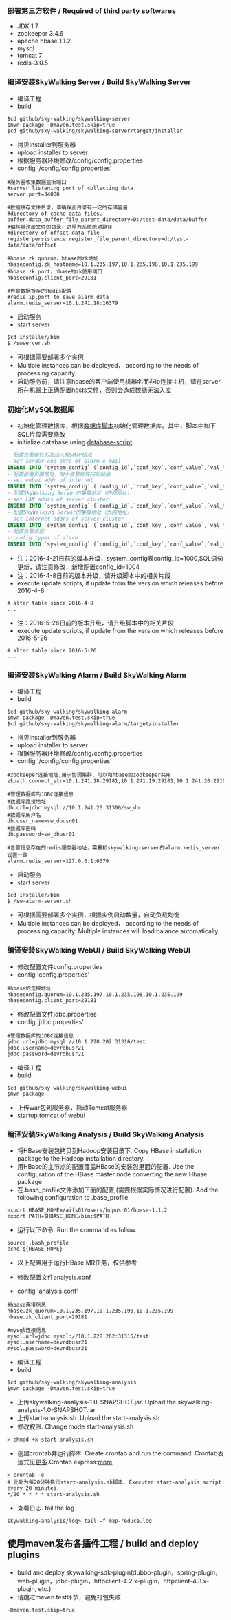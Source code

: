 ### 部署第三方软件 / Required of third party softwares
- JDK 1.7
- zookeeper 3.4.6
- apache hbase 1.1.2
- mysql
- tomcat 7
- redis-3.0.5

### 编译安装SkyWalking Server / Build SkyWalking Server
- 编译工程
- build
```shell
$cd github/sky-walking/skywalking-server
$mvn package -Dmaven.test.skip=true
$cd github/sky-walking/skywalking-server/target/installer
```
- 拷贝installer到服务器
- upload installer to server
- 根据服务器环境修改/config/config.properties
- config '/config/config.properties'
```properties
#服务器收集数据监听端口
#server listening port of collecting data
server.port=34000

#数据缓存文件目录，请确保此目录有一定的存储容量
#directory of cache data files. 
buffer.data_buffer_file_parent_directory=D:/test-data/data/buffer
#偏移量注册文件的目录，这里为系统绝对路径
#directory of offset data file
registerpersistence.register_file_parent_directory=d:/test-data/data/offset

#hbase zk quorum，hbase的zk地址
hbaseconfig.zk_hostname=10.1.235.197,10.1.235.198,10.1.235.199
#hbase zk port，hbase的zk使用端口
hbaseconfig.client_port=29181

#告警数据暂存的Redis配置
#redis ip,port to save alarm data
alarm.redis_server=10.1.241.18:16379
```
- 启动服务
- start server
```shell
$cd installer/bin
$./swserver.sh
```
- 可根据需要部署多个实例
- Multiple instances can be deployed， according to the needs of processing capacity.
- 启动服务前，请注意hbase的客户端使用机器名而非ip连接主机，请在server所在机器上正确配置hosts文件，否则会造成数据无法入库

### 初始化MySQL数据库
- 初始化管理数据库，根据[数据库脚本](https://github.com/wu-sheng/sky-walking/blob/master/skywalking-webui/src/main/sql/table.mysql)初始化管理数据库。其中，脚本中如下SQL片段需要修改
- initialize database using [database-script](https://github.com/wu-sheng/sky-walking/blob/master/skywalking-webui/src/main/sql/table.mysql)
```sql
--配置告警邮件的发送人和SMTP信息
--set sender and smtp of alarm e-mail
INSERT INTO `system_config` (`config_id`,`conf_key`,`conf_value`,`val_type`,`val_desc`,`create_time`,`sts`,`modify_time`) VALUES (1000,'mail_info','{\"mail.host\":\"mail.asiainfo.com\",\"mail.transport.protocol\":\"smtp\",\"mail.smtp.auth\":\"true\",\"mail.smtp.starttls.enable\":\"false\",\"mail.username\":\"testA\",\"mail.password\":\"******\",\"mail.sender\":\"mailSender@asiainfo.com\"}','json','默认邮件发送人信息','2015-12-10 11:54:06','A','2015-12-10 11:54:06');
--配置部署页面地址，用于告警邮件内的链接
--set webui addr of internet
INSERT INTO `system_config` (`config_id`,`conf_key`,`conf_value`,`val_type`,`val_desc`,`create_time`,`sts`,`modify_time`) VALUES (1001,'portal_addr','http://10.1.235.197:48080/skywalking/','string','默认门户地址','2015-12-10 15:23:53','A','2015-12-10 15:23:53');
--配置SkyWalking Server的集群地址（内网地址）
--set LAN addrs of server cluster
INSERT INTO `system_config` (`config_id`,`conf_key`,`conf_value`,`val_type`,`val_desc`,`create_time`,`sts`,`modify_time`) VALUES (1002,'servers_addr','10.1.235.197:34000;10.1.235.197:35000;','string','日志采集地址','2015-12-10 15:23:53','A','2015-12-10 15:23:53');
--配置SkyWalking Server的集群地址（外网地址）
--set internet addrs of server cluster
INSERT INTO `system_config` (`config_id`,`conf_key`,`conf_value`,`val_type`,`val_desc`,`create_time`,`sts`,`modify_time`) VALUES (1003,'servers_addr_1','60.194.3.183:34000;60.194.3.183:35000;60.194.3.184:34000;60.194.3.184:35000;','string','日志采集地址-外网','2015-12-10 15:23:53','A','2015-12-10 15:23:53');
--配置告警类型
--config types of alarm
INSERT INTO `system_config` (`config_id`,`conf_key`,`conf_value`,`val_type`,`val_desc`,`create_time`,`sts`,`modify_time`) VALUES ('1004', 'alarm_type_info', '[{"type":"default","label":"exception","desc":"System Exception"},{"type":"ExecuteTime-PossibleError","label":"remark","desc":"Excution Time > 5s"},{"type":"ExecuteTime-Warning","label":"remark","desc":"Excution Time > 500ms"}]', 'json', '告警类型', '2016-04-18 16:04:51', 'A', '2016-04-18 16:04:53');
```
- 注：2016-4-21日前的版本升级，system_config表config_id=1000,SQL语句更新，请注意修改，新增配置config_id=1004
- 注：2016-4-8日前的版本升级，请升级脚本中的相关片段
- execute update scripts, if update from the version which releases before 2016-4-8
```
# alter table since 2016-4-8
...
```
- 注：2016-5-26日前的版本升级，请升级脚本中的相关片段
- execute update scripts, if update from the version which releases before 2016-5-26
```
# alter table since 2016-5-26
...
```


### 编译安装SkyWalking Alarm / Build SkyWalking Alarm
- 编译工程
- build
```shell
$cd github/sky-walking/skywalking-alarm
$mvn package -Dmaven.test.skip=true
$cd github/sky-walking/skywalking-alarm/target/installer
```
- 拷贝installer到服务器
- upload installer to server
- 根据服务器环境修改/config/config.properties
- config '/config/config.properties'
```properties
#zookeeper连接地址,用于协调集群，可以和hbase的zookeeper共用
zkpath.connect_str=10.1.241.18:29181,10.1.241.19:29181,10.1.241.20:29181

#管理数据库的JDBC连接信息
#数据库连接地址
db.url=jdbc:mysql://10.1.241.20:31306/sw_db
#数据库用户名
db.user_name=sw_dbusr01
#数据库密码
db.password=sw_dbusr01

#告警信息存在的redis服务器地址，需要和skywalking-server的alarm.redis_server设置一致
alarm.redis_server=127.0.0.1:6379
```
- 启动服务
- start server
```shell
$cd installer/bin
$./sw-alarm-server.sh
```
- 可根据需要部署多个实例，根据实例启动数量，自动负载均衡
- Multiple instances can be deployed， according to the needs of processing capacity. Multiple instances will load balance automatically.

### 编译安装SkyWalking WebUI / Build SkyWalking WebUI
- 修改配置文件config.properties
- config 'config.properties'
```properties
#hbase的连接地址
hbaseconfig.quorum=10.1.235.197,10.1.235.198,10.1.235.199
hbaseconfig.client_port=29181
```
- 修改配置文件jdbc.properties
- config 'jdbc.properties'
```properties
#管理数据库的JDBC连接信息
jdbc.url=jdbc:mysql://10.1.228.202:31316/test
jdbc.username=devrdbusr21
jdbc.password=devrdbusr21
```
- 编译工程
- build
```shell
$cd github/sky-walking/skywalking-webui
$mvn package
```

- 上传war包到服务器，启动Tomcat服务器
- startup tomcat of webui

### 编译安装SkyWalking Analysis / Build SkyWalking Analysis
- 将HBase安装包拷贝到Hadoop安装目录下. Copy HBase installation package to the Hadoop installation directory.
- 用HBase的主节点的配置覆盖HBase的安装包里面的配置. Use the configuration of the HBase master node converting the new Hbase package
- 在.bash_profile文件添加下面的配置,(需要根据实际情况进行配置). Add the following configuration to .base_profile
```
export HBASE_HOME=/aifs01/users/hdpusr01/hbase-1.1.2
export PATH=$HBASE_HOME/bin:$PATH
```
- 运行以下命令. Run the command as follow.
```
source .bash_profile
echo ${HBASE_HOME}
```
- 以上配置用于运行HBase MR任务，仅供参考

- 修改配置文件analysis.conf
- config 'analysis.conf'
```
#hbase连接信息
hbase.zk_quorum=10.1.235.197,10.1.235.198,10.1.235.199
hbase.zk_client_port=29181

#mysql连接信息
mysql.url=jdbc:mysql://10.1.228.202:31316/test
mysql.username=devrdbusr21
mysql.password=devrdbusr21
```

- 编译工程
- build
```shell
$cd github/sky-walking/skywalking-analysis
$mvn package -Dmaven.test.skip=true
```

- 上传skywalking-analysis-1.0-SNAPSHOT.jar. Upload the skywalking-analysis-1.0-SNAPSHOT.jar
- 上传start-analysis.sh. Upload the start-analysis.sh
- 修改权限. Change mode start-analysis.sh
```
> chmod +x start-analysis.sh
```

- 创建crontab并运行脚本. Create crontab and run the command.
Crontab表达式见[更多](http://tool.lu/crontab/).Crontab express:[more](http://tool.lu/crontab/)
```
> crontab -e
# 此处为每20分钟执行start-analysis.sh脚本. Executed start-analysis script every 20 minutes.
*/20 * * * * start-analysis.sh
```

- 查看日志. tail the log
```
skywalking-analysis/log> tail -f map-reduce.log
```

## 使用maven发布各插件工程 / build and deploy plugins
- build and deploy skywalking-sdk-plugin(dubbo-plugin，spring-plugin，web-plugin，jdbc-plugin，httpclient-4.2.x-plugin，httpclient-4.3.x-plugin, etc.)
- 请跳过maven.test环节，避免打包失败
```properties
-Dmaven.test.skip=true
```
